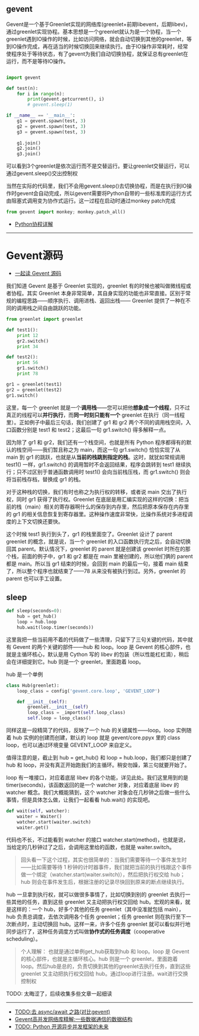 
## gevent

Gevent是一个基于Greenlet实现的网络库(greenlet+前期libevent，后期libev)，通过greenlet实现协程。基本思想是一个greenlet就认为是一个协程，当一个greenlet遇到IO操作的时候，比如访问网络，就会自动切换到其他的greenlet，等到IO操作完成，再在适当的时候切换回来继续执行。由于IO操作非常耗时，经常使程序处于等待状态，有了gevent为我们自动切换协程，就保证总有greenlet在运行，而不是等待IO操作。


```python

import gevent

def test(n):
    for i in range(n):
        print(gevent.getcurrent(), i)
        # gevent.sleep(1)

if __name__ == '__main__':
    g1 = gevent.spawn(test, 3)
    g2 = gevent.spawn(test, 3)
    g3 = gevent.spawn(test, 3)
    
    g1.join()
    g2.join()
    g3.join()

```

可以看到3个greenlet是依次运行而不是交替运行。要让greenlet交替运行，可以通过gevent.sleep()交出控制权

当然在实际的代码里，我们不会用gevent.sleep()去切换协程，而是在执行到IO操作时gevent会自动完成，所以gevent需要将Python自带的一些标准库的运行方式由阻塞式调用变为协作式运行。这一过程在启动时通过monkey patch完成

```python
from gevent import monkey; monkey.patch_all()
```

- [Python协程详解](https://juejin.im/post/5d888151f265da03dd3db0f5)


---
# Gevent源码

- [一起读 Gevent 源码](https://segmentfault.com/a/1190000000613814)

我们知道 Gevent 是基于 Greenlet 实现的，greenlet 有的时候也被叫做微线程或者协程。其实 Greenlet 本身非常简单，其自身实现的功能也非常直接。区别于常规的编程思路——顺序执行、调用进栈、返回出栈—— Greenlet 提供了一种在不同的调用栈之间自由跳跃的功能。

```python
from greenlet import greenlet

def test1():
    print 12
    gr2.switch()
    print 34

def test2():
    print 56
    gr1.switch()
    print 78

gr1 = greenlet(test1)
gr2 = greenlet(test2)
gr1.switch()
```

这里，每一个 greenlet 就是一个**调用栈**——您可以把他**想象成一个线程**，只不过真正的线程可以**并行执行**，而**同一时刻只能有一个** greenlet 在执行（同一线程里）。正如例子中最后三句话，我们创建了 gr1 和 gr2 两个不同的调用栈空间，入口函数分别是 test1 和 test2；这最后一句 gr1.switch() 得多解释一点。

因为除了 gr1 和 gr2，我们还有一个栈空间，也就是所有 Python 程序都得有的默认的栈空间——我们暂且称之为 main，而这一句 gr1.switch() 恰恰实现了从 main 到 gr1 的跳跃，也就是从**当前的栈跳到指定的栈**。这时，就犹如常规调用 test1() 一样，gr1.switch() 的调用暂时不会返回结果，程序会跳转到 test1 继续执行；只不过区别于普通函数调用时 test1() 会向当前栈压栈，而 gr1.switch() 则会将当前栈存档，替换成 gr1 的栈。

对于这种栈的切换，我们有时也称之为执行权的转移，或者说 main 交出了执行权，同时 gr1 获得了执行权。Greenlet 在底层是用汇编实现的这样的切换：把当前的栈（main）相关的寄存器啊什么的保存到内存里，然后把原本保存在内存里的 gr1 的相关信息恢复到寄存器里。这种操作速度非常快，比操作系统对多进程调度的上下文切换还要快。

这个时候 test1 执行到头了，gr1 的栈里面空了。Greenlet 设计了 parent greenlet 的概念，就是说，当一个 greenlet 的入口函数执行完之后，会自动切换回其 parent。默认情况下，greenlet 的 parent 就是创建该 greenlet 时所在的那个栈，前面的例子中，gr1 和 gr2 都是在 main 里被创建的，所以他们俩的 parent 都是 main。所以当 gr1 结束的时候，会回到 main 的最后一句，接着 main 结束了，所以整个程序也就结束了——78 从来没有被执行到过。另外，greenlet 的 parent 也可以手工设置。

## sleep

```python
def sleep(seconds=0):
    hub = get_hub()
    loop = hub.loop
    hub.wait(loop.timer(seconds))
```

这里我把一些当前用不着的代码做了一些清理，只留下了三句关键的代码，其中就有 Gevent 的两个关键的部件——hub 和 loop。loop 是 Gevent 的核心部件，也就是主循环核心，默认是用 Cython 写的 libev 的包装（所以性能杠杠滴），稍后会在详细提到它。hub 则是一个 greenlet，里面跑着 loop。

hub 是一个单例

```python
class Hub(greenlet):
    loop_class = config('gevent.core.loop', 'GEVENT_LOOP')

    def __init__(self):
        greenlet.__init__(self)
        loop_class = _import(self.loop_class)
        self.loop = loop_class()
```

同样这是一段精简了的代码，反映了一个 hub 的关键属性——loop。loop 实例随着 hub 实例的创建而创建，默认的 loop 就是 gevent/core.ppyx 里的 class loop，也可以通过环境变量 GEVENT_LOOP 来自定义。

值得注意的是，截止到 hub = get_hub() 和 loop = hub.loop，我们都只是创建了 hub 和 loop，并没有真正开始跑我们的主循环。稍安勿躁，第三句就要开始了。

loop 有一堆接口，对应着底层 libev 的各个功能，详见此处。我们这里用到的是 timer(seconds)，该函数返回的是一个 watcher 对象，对应着底层 libev 的 watcher 概念。我们大概能猜到，这个 watcher 对象会在几秒钟之后做一些什么事情，但是具体怎么做，让我们一起看看 hub.wait() 的实现吧。
```python
def wait(self, watcher):
    waiter = Waiter()
    watcher.start(waiter.switch)
    waiter.get()
```

代码也不长，不过能看到 watcher 的接口 watcher.start(method)，也就是说，当给定的几秒钟过了之后，会调用这里给的函数，也就是 waiter.switch。

> 回头看一下这个过程，其实也很简单的：当我们需要等待一个事件发生时——比如需要等待 1 秒钟的计时器事件，我们就把当前的执行栈跟这个事件做一个绑定（watcher.start(waiter.switch)），然后把执行权交给 hub；hub 则会在事件发生后，根据注册的记录尽快回到原来的断点继续执行。


hub 一旦拿到执行权，就可以做很多事情了，比如切换到别的 greenlet 去执行一些其他的任务，直到这些 greenlet 又主动把执行权交回给 hub。宏观的来看，就是这样的：一个 hub，好多个其他的任务 greenlet（其中没准就包括 main），hub 负责总调度，去依次调用各个任务 greenlet；任务 greenlet 则在执行至下一次断点时，主动切换回 hub。这样一来，许多个任务 greenlet 就可以看似并行地同步运行了，这种任务调度方式叫做**协作式的任务调度**（cooperative scheduling）。

> 个人理解： 也就是通过单例get_hub获取到hub 和 loop。loop 是 Gevent 的核心部件，也就是主循环核心。hub 则是一个 greenlet，里面跑着 loop。然后hub是总的，负责切换到其他的greenlet去执行任务，直到这些 greenlet 又主动把执行权交回给 hub。通过loop进行注册。wait进行交换控制权

TODO: 太晦涩了，后续收集多些文章一起细读

---


- [TODO:去 async/await 之路(对比gevent)](https://zhuanlan.zhihu.com/p/45996168)
- [Gevent高并发网络库精解:一些数据通信的数据结构](https://www.jianshu.com/p/ccf3bd34340f)
- [TODO: Python 开源异步并发框架的未来](https://segmentfault.com/a/1190000000471602)